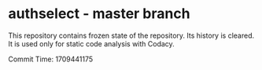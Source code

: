 # authselect - master branch

This repository contains frozen state of the repository.
Its history is cleared. It is used only for static code
analysis with Codacy.

Commit Time: 1709441175